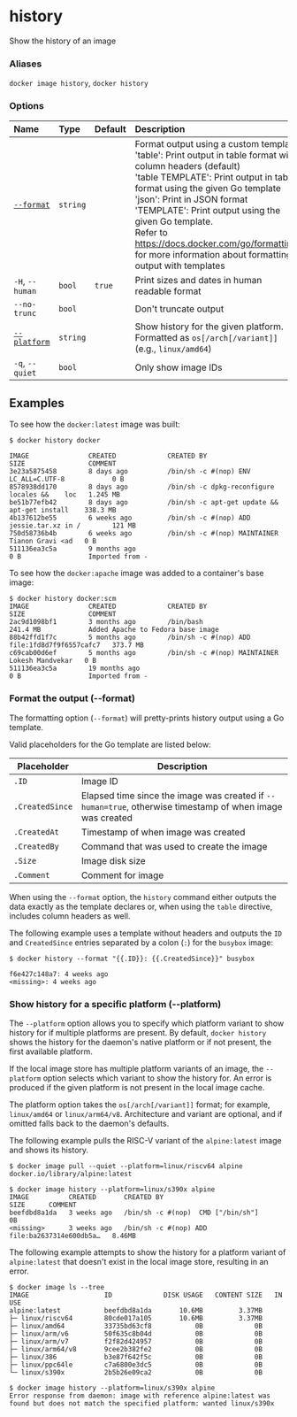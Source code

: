 # history

<!---MARKER_GEN_START-->
Show the history of an image

### Aliases

`docker image history`, `docker history`

### Options

| Name                      | Type     | Default | Description                                                                                                                                                                                                                                                                                                                                                                                                                          |
|:--------------------------|:---------|:--------|:-------------------------------------------------------------------------------------------------------------------------------------------------------------------------------------------------------------------------------------------------------------------------------------------------------------------------------------------------------------------------------------------------------------------------------------|
| [`--format`](#format)     | `string` |         | Format output using a custom template:<br>'table':            Print output in table format with column headers (default)<br>'table TEMPLATE':   Print output in table format using the given Go template<br>'json':             Print in JSON format<br>'TEMPLATE':         Print output using the given Go template.<br>Refer to https://docs.docker.com/go/formatting/ for more information about formatting output with templates |
| `-H`, `--human`           | `bool`   | `true`  | Print sizes and dates in human readable format                                                                                                                                                                                                                                                                                                                                                                                       |
| `--no-trunc`              | `bool`   |         | Don't truncate output                                                                                                                                                                                                                                                                                                                                                                                                                |
| [`--platform`](#platform) | `string` |         | Show history for the given platform. Formatted as `os[/arch[/variant]]` (e.g., `linux/amd64`)                                                                                                                                                                                                                                                                                                                                        |
| `-q`, `--quiet`           | `bool`   |         | Only show image IDs                                                                                                                                                                                                                                                                                                                                                                                                                  |


<!---MARKER_GEN_END-->

## Examples

To see how the `docker:latest` image was built:

```console
$ docker history docker

IMAGE               CREATED             CREATED BY                                      SIZE                COMMENT
3e23a5875458        8 days ago          /bin/sh -c #(nop) ENV LC_ALL=C.UTF-8            0 B
8578938dd170        8 days ago          /bin/sh -c dpkg-reconfigure locales &&    loc   1.245 MB
be51b77efb42        8 days ago          /bin/sh -c apt-get update && apt-get install    338.3 MB
4b137612be55        6 weeks ago         /bin/sh -c #(nop) ADD jessie.tar.xz in /        121 MB
750d58736b4b        6 weeks ago         /bin/sh -c #(nop) MAINTAINER Tianon Gravi <ad   0 B
511136ea3c5a        9 months ago                                                        0 B                 Imported from -
```

To see how the `docker:apache` image was added to a container's base image:

```console
$ docker history docker:scm
IMAGE               CREATED             CREATED BY                                      SIZE                COMMENT
2ac9d1098bf1        3 months ago        /bin/bash                                       241.4 MB            Added Apache to Fedora base image
88b42ffd1f7c        5 months ago        /bin/sh -c #(nop) ADD file:1fd8d7f9f6557cafc7   373.7 MB
c69cab00d6ef        5 months ago        /bin/sh -c #(nop) MAINTAINER Lokesh Mandvekar   0 B
511136ea3c5a        19 months ago                                                       0 B                 Imported from -
```

### <a name="format"></a> Format the output (--format)

The formatting option (`--format`) will pretty-prints history output
using a Go template.

Valid placeholders for the Go template are listed below:

| Placeholder     | Description                                                                                               |
|-----------------|-----------------------------------------------------------------------------------------------------------|
| `.ID`           | Image ID                                                                                                  |
| `.CreatedSince` | Elapsed time since the image was created if `--human=true`, otherwise timestamp of when image was created |
| `.CreatedAt`    | Timestamp of when image was created                                                                       |
| `.CreatedBy`    | Command that was used to create the image                                                                 |
| `.Size`         | Image disk size                                                                                           |
| `.Comment`      | Comment for image                                                                                         |

When using the `--format` option, the `history` command either
outputs the data exactly as the template declares or, when using the
`table` directive, includes column headers as well.

The following example uses a template without headers and outputs the
`ID` and `CreatedSince` entries separated by a colon (`:`) for the `busybox`
image:

```console
$ docker history --format "{{.ID}}: {{.CreatedSince}}" busybox

f6e427c148a7: 4 weeks ago
<missing>: 4 weeks ago
```

### <a name="platform"></a> Show history for a specific platform (--platform)

The `--platform` option allows you to specify which platform variant to show
history for if multiple platforms are present. By default, `docker history`
shows the history for the daemon's native platform or if not present, the
first available platform.

If the local image store has multiple platform variants of an image, the
`--platform` option selects which variant to show the history for. An error
is produced if the given platform is not present in the local image cache.

The platform option takes the `os[/arch[/variant]]` format; for example,
`linux/amd64` or `linux/arm64/v8`. Architecture and variant are optional,
and if omitted falls back to the daemon's defaults.


The following example pulls the RISC-V variant of the `alpine:latest` image
and shows its history.


```console
$ docker image pull --quiet --platform=linux/riscv64 alpine
docker.io/library/alpine:latest

$ docker image history --platform=linux/s390x alpine
IMAGE          CREATED       CREATED BY                                      SIZE      COMMENT
beefdbd8a1da   3 weeks ago   /bin/sh -c #(nop)  CMD ["/bin/sh"]              0B
<missing>      3 weeks ago   /bin/sh -c #(nop) ADD file:ba2637314e600db5a…   8.46MB
```

The following example attempts to show the history for a platform variant of
`alpine:latest` that doesn't exist in the local image store, resulting in
an error.

```console
$ docker image ls --tree
IMAGE                   ID             DISK USAGE   CONTENT SIZE   IN USE
alpine:latest           beefdbd8a1da       10.6MB         3.37MB
├─ linux/riscv64        80cde017a105       10.6MB         3.37MB
├─ linux/amd64          33735bd63cf8           0B             0B
├─ linux/arm/v6         50f635c8b04d           0B             0B
├─ linux/arm/v7         f2f82d424957           0B             0B
├─ linux/arm64/v8       9cee2b382fe2           0B             0B
├─ linux/386            b3e87f642f5c           0B             0B
├─ linux/ppc64le        c7a6800e3dc5           0B             0B
└─ linux/s390x          2b5b26e09ca2           0B             0B

$ docker image history --platform=linux/s390x alpine
Error response from daemon: image with reference alpine:latest was found but does not match the specified platform: wanted linux/s390x
```
